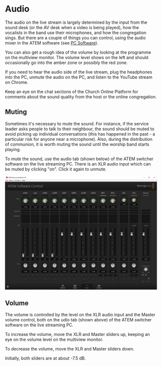 # Audio

The audio on the live stream is largely determined by the input from the sound desk (or the AV desk when a video is being played), how the vocalists in the band use their microphones, and how the congregation sings.
But there are a couple of things you can control, using the audio mixer in the ATEM software (see [PC Software](./software)).

You can also get a rough idea of the volume by looking at the programme on the multiview monitor. The volume level shows on the left and should occasionally go into the amber zone or possibly the red zone.

If you need to hear the audio side of the live stream, plug the headphones into the PC, unmute the audio on the PC, and listen to the YouTube stream on Chrome.

Keep an eye on the chat sections of the Church Online Platform for comments about the sound quality from the host or the online congregation.

## Muting

Sometimes it's necessary to mute the sound. For instance, if the service leader asks people to talk to their neighbour, the sound should be muted to avoid picking up individual conversations (this has happened in the past - a particular risk for anyone near a microphone). Also, during the distribution of communion, it is worth muting the sound until the worship band starts playing.

To mute the sound, use the audio tab (shown below) of the ATEM switcher software on the live streaming PC. There is an XLR audio input which can be muted by clicking "on". Click it again to unmute.

[![](./images/ATEMAudio.png)](./images/ATEMAudio.png)

## Volume

The volume is controlled by the level on the XLR audio input and the Master volume control, both on the udio tab (shown above) of the ATEM switcher software on the live streaming PC.

To increase the volume, move the XLR and Master sliders up, keeping an eye on the volume level on the multiview monitor.

To decrease the volume, move the XLR and Master sliders down.

Initially, both sliders are at about -7.5 dB.
